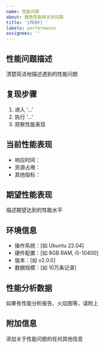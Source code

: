 ```yaml
---
name: 性能问题
about: 报告性能相关的问题
title: '[PERF] '
labels: performance
assignees: ''
---
```


## 性能问题描述
清楚简洁地描述遇到的性能问题

## 复现步骤
1. 进入 '...'
2. 执行 '...'
3. 观察性能表现

## 当前性能表现
- 响应时间：
- 资源占用：
- 其他指标：

## 期望性能表现
描述期望达到的性能水平

## 环境信息
- 操作系统：[如 Ubuntu 22.04]
- 硬件配置：[如 8GB RAM, i5-10400]
- 版本：[如 v2.0.0]
- 数据规模：[如 10万条记录]

## 性能分析数据
如果有性能分析报告、火焰图等，请附上

## 附加信息
添加关于性能问题的任何其他信息

